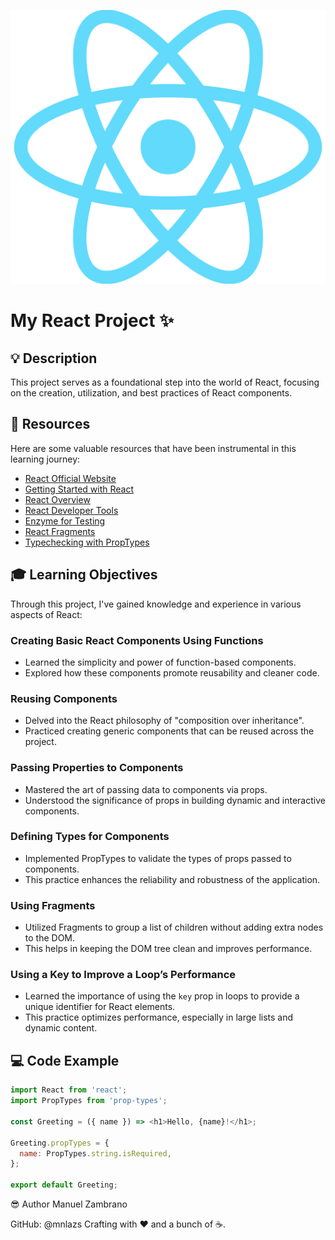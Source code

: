 <p align="center">
  <img src="react-icon.png" alt="React Logo" width="600"/>
</p>

# My React Project :sparkles:

## :bulb: Description
This project serves as a foundational step into the world of React, focusing on the creation, utilization, and best practices of React components.

## :bookmark_tabs: Resources
Here are some valuable resources that have been instrumental in this learning journey:

- [React Official Website](https://reactjs.org/)
- [Getting Started with React](https://reactjs.org/docs/getting-started.html)
- [React Overview](https://reactjs.org/docs/hello-world.html)
- [React Developer Tools](https://reactjs.org/blog/2015/09/02/new-react-developer-tools.html#installation)
- [Enzyme for Testing](https://enzymejs.github.io/enzyme/)
- [React Fragments](https://reactjs.org/docs/fragments.html)
- [Typechecking with PropTypes](https://reactjs.org/docs/typechecking-with-proptypes.html)

## :mortar_board: Learning Objectives
Through this project, I've gained knowledge and experience in various aspects of React:

### Creating Basic React Components Using Functions
- Learned the simplicity and power of function-based components.
- Explored how these components promote reusability and cleaner code.

### Reusing Components
- Delved into the React philosophy of "composition over inheritance".
- Practiced creating generic components that can be reused across the project.

### Passing Properties to Components
- Mastered the art of passing data to components via props.
- Understood the significance of props in building dynamic and interactive components.

### Defining Types for Components
- Implemented PropTypes to validate the types of props passed to components.
- This practice enhances the reliability and robustness of the application.

### Using Fragments
- Utilized Fragments to group a list of children without adding extra nodes to the DOM.
- This helps in keeping the DOM tree clean and improves performance.

### Using a Key to Improve a Loop’s Performance
- Learned the importance of using the `key` prop in loops to provide a unique identifier for React elements.
- This practice optimizes performance, especially in large lists and dynamic content.

## :computer: Code Example

```javascript
import React from 'react';
import PropTypes from 'prop-types';

const Greeting = ({ name }) => <h1>Hello, {name}!</h1>;

Greeting.propTypes = {
  name: PropTypes.string.isRequired,
};

export default Greeting;
 ```

:sunglasses: Author
Manuel Zambrano

GitHub: @mnlazs
Crafting with :heart: and a bunch of :coffee:.


